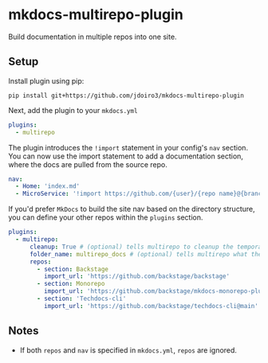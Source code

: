 # mkdocs-multirepo-plugin

Build documentation in multiple repos into one site.

## Setup

Install plugin using pip:

```
pip install git+https://github.com/jdoiro3/mkdocs-multirepo-plugin
```
Next, add the plugin to your `mkdocs.yml`

```yaml
plugins:
  - multirepo
```

The plugin introduces the `!import` statement in your config's `nav` section. You can now use the import statement to add a documentation section, where the docs are pulled from the source repo.

```yaml
nav:
  - Home: 'index.md'
  - MicroService: '!import https://github.com/{user}/{repo name}@{branch}'
```

If you'd prefer `MkDocs` to build the site nav based on the directory structure, you can define your other repos within the `plugins` section.

```yaml
plugins:
  - multirepo:
      cleanup: True # (optional) tells multirepo to cleanup the temporary directory where other repo docs are imported to
      folder_name: multirepo_docs # (optional) tells multirepo what the temp directory should be called
      repos:
        - section: Backstage
          import_url: 'https://github.com/backstage/backstage'
        - section: Monorepo
          import_url: 'https://github.com/backstage/mkdocs-monorepo-plugin'
        - section: 'Techdocs-cli'
          import_url: 'https://github.com/backstage/techdocs-cli@main'
```

## Notes

- If both `repos` and `nav` is specified in `mkdocs.yml`, `repos` are ignored.
